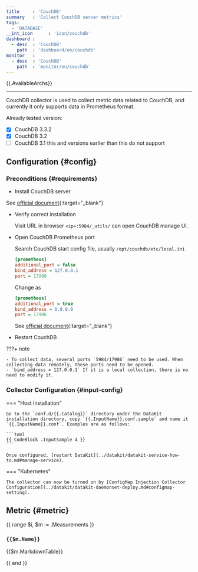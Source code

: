 ```yaml
---
title     : 'CouchDB'
summary   : 'Collect CouchDB server metrics'
tags:
  - 'DATABASE'
__int_icon      : 'icon/couchdb'
dashboard :
  - desc  : 'CouchDB'
    path  : 'dashboard/en/couchdb'
monitor   :
  - desc  : 'CouchDB'
    path  : 'monitor/en/couchdb'
---
```



{{.AvailableArchs}}

---

CouchDB collector is used to collect metric data related to CouchDB, and currently it only supports data in Prometheus format.

Already tested version:

- [x] CouchDB 3.3.2
- [x] CouchDB 3.2
- [ ] CouchDB 3.1 this and versions earlier than this do not support

## Configuration {#config}

### Preconditions {#requirements}

- Install CouchDB server
  
See [official document](https://docs.couchdb.org/en/stable/install/index.html){:target="_blank"}

- Verify correct installation

  Visit URL in browser `<ip>:5984/_utils/` can open CouchDB manage UI.

- Open CouchDB Prometheus port
  
  Search CouchDB start config file, usually `/opt/couchdb/etc/local.ini`

  ```ini
  [prometheus]
  additional_port = false
  bind_address = 127.0.0.1
  port = 17986
  ```

  Change as

  ```ini
  [prometheus]
  additional_port = true
  bind_address = 0.0.0.0
  port = 17986
  ```

  See [official document](https://docs.couchdb.org/en/stable/config/misc.html#configuration-of-prometheus-endpoint){:target="_blank"}
  
- Restart CouchDB

<!-- markdownlint-disable MD046 -->
???+ note

    - To collect data, several ports `5984/17986` need to be used. When collecting data remotely, these ports need to be opened.
    - `bind_address = 127.0.0.1` If it is a local collection, there is no need to modify it.
<!-- markdownlint-enable -->

### Collector Configuration {#input-config}

<!-- markdownlint-disable MD046 -->
=== "Host Installation"

    Go to the `conf.d/{{.Catalog}}` directory under the DataKit installation directory, copy `{{.InputName}}.conf.sample` and name it `{{.InputName}}.conf`. Examples are as follows:
    
    ```toml
    {{ CodeBlock .InputSample 4 }}
    ```

    Once configured, [restart DataKit](../datakit/datakit-service-how-to.md#manage-service).

=== "Kubernetes"

    The collector can now be turned on by [ConfigMap Injection Collector Configuration](../datakit/datakit-daemonset-deploy.md#configmap-setting).

<!-- markdownlint-enable -->

## Metric {#metric}

{{ range $i, $m := .Measurements }}

### `{{$m.Name}}`

{{$m.MarkdownTable}}

{{ end }}
